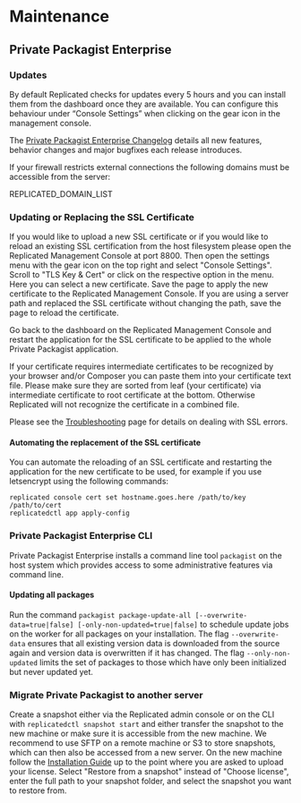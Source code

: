 # Maintenance
## Private Packagist Enterprise

### Updates
By default Replicated checks for updates every 5 hours and you can install them from the dashboard once they are available. You can configure this behaviour under “Console Settings” when clicking on the gear icon in the management console.

The [Private Packagist Enterprise Changelog](https://packagist.com/docs/enterprise/changelog) details all new features, behavior changes and major bugfixes each release introduces.

If your firewall restricts external connections the following domains must be accessible from the server:

REPLICATED_DOMAIN_LIST
   
### Updating or Replacing the SSL Certificate
If you would like to upload a new SSL certificate or if you would like to reload an existing SSL certification from the host filesystem please open the Replicated Management Console at port 8800.
Then open the settings menu with the gear icon on the top right and select "Console Settings". Scroll to "TLS Key & Cert" or click on the respective option in the menu. Here you can select a new certificate.
Save the page to apply the new certificate to the Replicated Management Console. If you are using a server path and replaced the SSL certificate without changing the path, save the page to reload the certificate.

Go back to the dashboard on the Replicated Management Console and restart the application for the SSL certificate to be applied to the whole Private Packagist application.

If your certificate requires intermediate certificates to be recognized by your browser and/or Composer you can paste them into your certificate text file. Please make sure they are sorted from leaf (your certificate) via intermediate certificate to root certificate at the bottom. Otherwise Replicated will not recognize the certificate in a combined file.

Please see the [Troubleshooting](./troubleshooting.md) page for details on dealing with SSL errors.

#### Automating the replacement of the SSL certificate

You can automate the reloading of an SSL certificate and restarting the application for the new certificate to be used, for example if you use letsencrypt using the following commands:

```
replicated console cert set hostname.goes.here /path/to/key /path/to/cert
replicatedctl app apply-config
```

### Private Packagist Enterprise CLI

Private Packagist Enterprise installs a command line tool `packagist` on the host system which provides access to some administrative features via command line.

#### Updating all packages

Run the command `packagist package-update-all [--overwrite-data=true|false] [-only-non-updated=true|false]` to schedule update jobs on the worker for all packages on your installation. The flag `--overwrite-data` ensures that all existing version data is downloaded from the source again and version data is overwritten if it has changed. The flag `--only-non-updated` limits the set of packages to those which have only been initialized but never updated yet.

### Migrate Private Packagist to another server

Create a snapshot either via the Replicated admin console or on the CLI with `replicatedctl snapshot start` and either transfer the snapshot to the new machine or make sure it is accessible from the new machine. We recommend to use SFTP on a remote machine or S3 to store snapshots, which can then also be accessed from a new server.
On the new machine follow the [Installation Guide](./installation.md) up to the point where you are asked to upload your license.
Select "Restore from a snapshot" instead of "Choose license", enter the full path to your snapshot folder, and select the snapshot you want to restore from.

